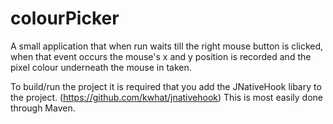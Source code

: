 # colourPicker

A small application that when run waits till the right mouse button is clicked, when that event occurs the mouse's x and y position is recorded and the pixel colour underneath the mouse in taken.

To build/run the project it is required that you add the JNativeHook libary to the project. (https://github.com/kwhat/jnativehook)
This is most easily done through Maven.
